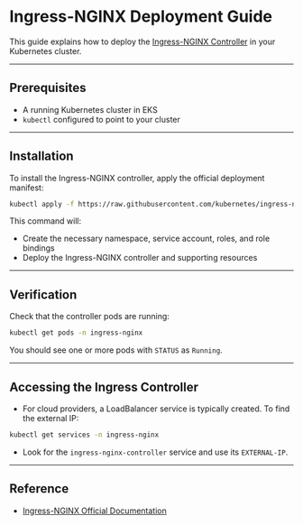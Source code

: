 # Ingress-NGINX Deployment Guide

This guide explains how to deploy the [Ingress-NGINX Controller](https://kubernetes.github.io/ingress-nginx/) in your Kubernetes cluster.

---

## Prerequisites

- A running Kubernetes cluster in EKS
- `kubectl` configured to point to your cluster

---

## Installation

To install the Ingress-NGINX controller, apply the official deployment manifest:

```bash
kubectl apply -f https://raw.githubusercontent.com/kubernetes/ingress-nginx/controller-v1.12.3/deploy/static/provider/cloud/deploy.yaml
```

This command will:

- Create the necessary namespace, service account, roles, and role bindings
- Deploy the Ingress-NGINX controller and supporting resources

---

## Verification

Check that the controller pods are running:

```bash
kubectl get pods -n ingress-nginx
```

You should see one or more pods with `STATUS` as `Running`.

---

## Accessing the Ingress Controller

- For cloud providers, a LoadBalancer service is typically created. To find the external IP:

```bash
kubectl get services -n ingress-nginx
```
- Look for the `ingress-nginx-controller` service and use its `EXTERNAL-IP`.

---

## Reference

- [Ingress-NGINX Official Documentation](https://kubernetes.github.io/ingress-nginx/deploy/)